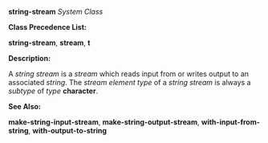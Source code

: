 **string-stream** *System Class* 



**Class Precedence List:** 



**string-stream**, **stream**, **t** 



**Description:** 



A *string stream* is a *stream* which reads input from or writes output to an associated *string*. The *stream element type* of a *string stream* is always a *subtype* of *type* **character**. 



**See Also:** 



**make-string-input-stream**, **make-string-output-stream**, **with-input-from-string**, **with-output-to-string** 



